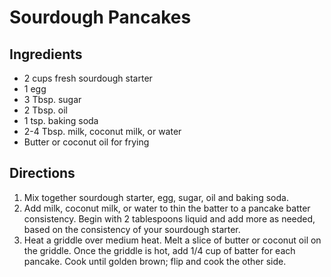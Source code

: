 # Sourdough Pancakes

## Ingredients
* 2 cups fresh sourdough starter
* 1 egg
* 3 Tbsp. sugar
* 2 Tbsp. oil
* 1 tsp. baking soda
* 2-4 Tbsp. milk, coconut milk, or water
* Butter or coconut oil for frying

## Directions
1. Mix together sourdough starter, egg, sugar, oil and baking soda.
2. Add milk, coconut milk, or water to thin the batter to a pancake batter
   consistency. Begin with 2 tablespoons liquid and add more as needed, based on
   the consistency of your sourdough starter.
3. Heat a griddle over medium heat. Melt a slice of butter or coconut oil on the
   griddle. Once the griddle is hot, add 1/4 cup of batter for each pancake.
   Cook until golden brown; flip and cook the other side.
